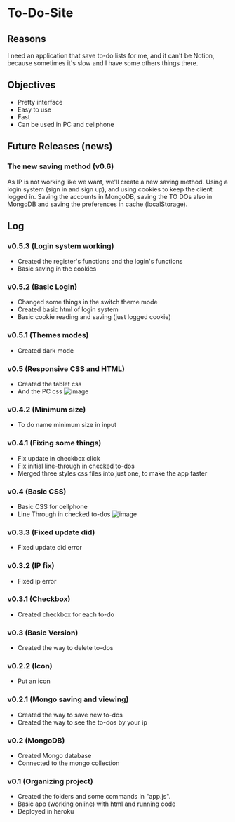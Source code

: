 # To-Do-Site

## Reasons
I need an application that save to-do lists for me, and it can't be Notion, because sometimes it's slow and I have some others things there.

## Objectives
- Pretty interface
- Easy to use
- Fast
- Can be used in PC and cellphone

## Future Releases (news)

### The new saving method (v0.6)
As IP is not working like we want, we'll create a new saving method.
Using a login system (sign in and sign up), and using cookies to keep the client logged in.
Saving the accounts in MongoDB, saving the TO DOs also in MongoDB and saving the preferences in cache (localStorage).

## Log

### v0.5.3 (Login system working)
- Created the register's functions and the login's functions
- Basic saving in the cookies

### v0.5.2 (Basic Login)
- Changed some things in the switch theme mode
- Created basic html of login system
- Basic cookie reading and saving (just logged cookie)

### v0.5.1 (Themes modes)
- Created dark mode

### v0.5 (Responsive CSS and HTML)
- Created the tablet css
- And the PC css
![image](https://user-images.githubusercontent.com/62257920/136080192-34d252d2-cc62-4993-ad0b-24c2b90ebb06.png)

### v0.4.2 (Minimum size)
- To do name minimum size in input

### v0.4.1 (Fixing some things)
- Fix update in checkbox click
- Fix initial line-through in checked to-dos
- Merged three styles css files into just one, to make the app faster

### v0.4 (Basic CSS)
- Basic CSS for cellphone
- Line Through in checked to-dos
![image](https://user-images.githubusercontent.com/62257920/135699204-db90a43f-d895-43e5-ae07-33ce63f04b60.png)

### v0.3.3 (Fixed update did)
- Fixed update did error

### v0.3.2 (IP fix)
- Fixed ip error

### v0.3.1 (Checkbox)
- Created checkbox for each to-do

### v0.3 (Basic Version)
- Created the way to delete to-dos

### v0.2.2 (Icon)
- Put an icon

### v0.2.1 (Mongo saving and viewing)
- Created the way to save new to-dos
- Created the way to see the to-dos by your ip

### v0.2 (MongoDB)
- Created Mongo database
- Connected to the mongo collection

### v0.1 (Organizing project)
- Created the folders and some commands in "app.js".
- Basic app (working online) with html and running code
- Deployed in heroku
